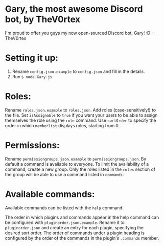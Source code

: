# Gary, the most awesome Discord bot, by TheV0rtex
I'm proud to offer you guys my now open-sourced Discord bot, Gary! :D - TheV0rtex

# Setting it up:

1. Rename `config.json.example` to `config.json` and fill in the details.
2. Run `$ node Gary.js`

# Roles:

Rename `roles.json.example` to `roles.json`. Add roles (case-sensitively!) to the file. Set `isAssignable` to `true` if you want your users to be able to assign themselves the role using the `role` command. Use `sortOrder` to specify the order in which `memberlist` displays roles, starting from 0.

# Permissions:

Rename `permissiongroups.json.example` to `permissiongroups.json`. By default a command is available to everyone. To limit the availability of a command, create a new group. Only the roles listed in the `roles` section of the group will be able to use a command listed in `commands`.

# Available commands:

Available commands can be listed with the `help` command. 

The order in which plugins and commands appear in the help command can be configured with `pluginorder.json.example`. Rename it to `pluginorder.json` and create an entry for each plugin, specifying the desired sort order. The order of commands under a plugin heading is configured by the order of the commands in the plugin's `.commands` member.
